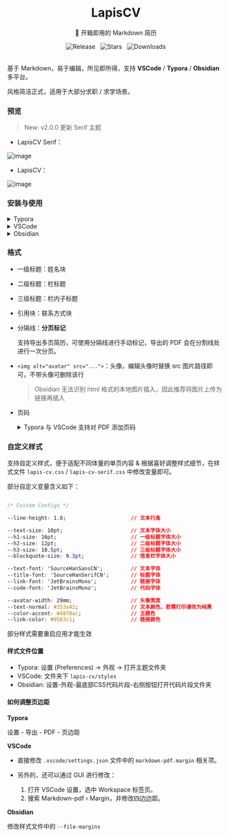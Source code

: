 <h1 align="center">
    LapisCV
</h1>
<p align="center">
    📃 开箱即用的 Markdown 简历
</p>
<div align="center">
    <img alt="Release" src="https://img.shields.io/github/v/release/BingyanStudio/LapisCV?style=flat-square&color=1694b6">
    &nbsp;
    <img alt="Stars" src="https://img.shields.io/github/stars/BingyanStudio/LapisCV?style=flat-square&color=2f86d2">
    &nbsp;
    <img alt="Downloads" src="https://img.shields.io/github/downloads/BingyanStudio/LapisCV/total?style=flat-square&color=5e76c3">  
</div><br>

基于 Markdown，易于编辑，所见即所得，支持 **VSCode** / **Typora** / **Obsidian** 多平台。

风格简洁正式，适用于大部分求职 / 求学场景。

### 预览

> New: v2.0.0 更新 Serif 主题

- LapisCV Serif：

![image](https://github.com/user-attachments/assets/df89302d-be47-4c2c-b9fc-f41d8c9ad3fb)

- LapisCV：

![image](https://github.com/user-attachments/assets/f6d3da7b-c324-4061-9801-70532f983ccd)



### 安装与使用

<details>

<summary>Typora</summary>

1. 下载 [Release](https://github.com/BingyanStudio/LapisCV/releases/latest)，设置 Lapis Cv 作为主题：

   1. 在 Typora 菜单中选择 偏好设置 (Preferences) -> 找到外观部分，点击“打开主题文件夹”按钮
   2. 将 lapis-cv.css 和 lapis-cv 文件夹复制到 Typora 的主题文件夹中
   3. 重启 Typora，然后从主题列表中选择 `Lapis Cv` / `Lapis Cv Serif`。

2. 打开模版文件 template.md 进行内容编辑

   <img width="1376" alt="screenshot" src="https://github.com/user-attachments/assets/ea6f7437-8f2b-4a13-b221-24ed3d5dae66" />

3. 文件 - 导出 - PDF 即可导出 PDF 文件，导出时需设置打印大小为 A4，页边距为自定义-15mm,15mm,13mm,13mm，如图所示

   <img width="832" alt="截屏2025-03-24 23 32 30" src="https://github.com/user-attachments/assets/fb084dde-3071-465e-b35c-237044ac3c3b" />
   
</details>

<details>

<summary>VSCode</summary>

1. 下载 [Release](https://github.com/BingyanStudio/LapisCV/releases/latest) 并解压。
2. 在 VSCode 中打开该文件夹，并安装插件 [Markdown PDF](https://marketplace.visualstudio.com/items?itemName=yzane.markdown-pdf)。
3. 打开模版文件 template.md 进行内容编辑，右上角点击 Open Preview 图标可进行实时预览。右键选择 Markdown PDF - Export (pdf) 即可导出 PDF 文件。

   <img width="1733" alt="截屏2025-03-24 22 20 58" src="https://github.com/user-attachments/assets/95e0644d-ec50-4442-b9ef-b09f4d5117fc" />


4. 切换主题：编辑 `.vscode/settings.json` 中 `"markdown.styles"` 最后一项，`lapis-cv.css`对应 LapisCV，`lapis-cv-serif.css` 对应 LapisCV Serif。

   <img width="626" alt="截屏2025-03-24 22 19 45" src="https://github.com/user-attachments/assets/73faf966-6fb9-4d40-a4a0-64ca143b660a" />

需要注意，VSCode 中安装的其他插件可能会影响预览显示效果，若预览效果与生成 PDF 中效果不一致，请检查是否有插件影响。

</details>

<details>

<summary>Obsidian</summary>

<br>

下载 [Release](https://github.com/BingyanStudio/LapisCV/releases/latest)，将 `lapis-cv-obsidian` 目录作为 Vault 在 Obsidian 打开，编辑 template 并导出 PDF 文件即可。

<img width="1650" alt="截屏2025-03-24 21 40 42" src="https://github.com/user-attachments/assets/a9e3ec75-d062-4144-9fc8-c95831e60e4f" />

在设置 - 外观 - css snippets 中切换主题

<img width="815" alt="截屏2025-03-24 21 41 32" src="https://github.com/user-attachments/assets/ac850412-0738-47c3-9983-d07b5993b7c7" />

</details>

### 格式

- 一级标题：姓名块
- 二级标题：栏标题
- 三级标题：栏内子标题
- 引用块：联系方式块
- 分隔线：**分页标记**

  支持导出多页简历，可使用分隔线进行手动标记，导出的 PDF 会在分割线处进行一次分页。

- `<img alt="avatar" src="...">`：头像，编辑头像时替换 src 图片路径即可，不带头像可删除该行

  > Obsidian 无法识别 html 格式的本地图片插入，因此推荐将图片上传为链接再插入

- 页码

  <details>

  <summary>Typora 与 VSCode 支持对 PDF 添加页码</summary>

  <br>

  Typora: 在设置 - 导出 - PDF - 页脚中设置页尾，例如 `${pageNo} / ${totalPages}`

  VSCode：在`.vscode/settings.json`中修改：

  ```
  "markdown-pdf.displayHeaderFooter": true,
  "markdown-pdf.headerTemplate": "<div></div>",
  "markdown-pdf.footerTemplate": "<div style=\"font-size: 9px; margin: 0 auto;\"> <span class='pageNumber'></span> / <span class='totalPages'></span></div>",
  ```
  
  </details>

### 自定义样式

支持自定义样式，便于适配不同体量的单页内容 & 根据喜好调整样式细节，在样式文件 `lapis-cv.css` / `lapis-cv-serif.css` 中修改变量即可。

部分自定义变量含义如下：

```css

/* Custom Configs */

--line-height: 1.8;                     // 文本行高

--text-size: 10pt;                      // 文本字体大小
--h1-size: 16pt;                        // 一级标题字体大小
--h2-size: 12pt;                        // 二级标题字体大小
--h3-size: 10.5pt;                      // 三级标题字体大小
--blockquote-size: 9.3pt;               // 信息栏字体大小

--text-font: 'SourceHanSansCN';         // 文本字体
--title-font: 'SourceHanSerifCN';       // 标题字体
--link-font: 'JetBrainsMono';           // 链接字体
--code-font: 'JetBrainsMono';           // 代码字体

--avatar-width: 29mm;                   // 头像宽度
--text-normal: #353a42;                 // 文本颜色，若需打印请改为纯黑
--color-accent: #4870ac;                // 主题色
--link-color: #0563c1;                  // 链接颜色

```

部分样式需要重启应用才能生效

#### 样式文件位置

- Typora: 设置 (Preferences) -> 外观 -> 打开主题文件夹
- VSCode: 文件夹下 `lapis-cv/styles`
- Obsidian: 设置-外观-最底部CSS代码片段-右侧按钮打开代码片段文件夹

#### 如何调整页边距

**Typora**

设置 - 导出 - PDF - 页边距

**VSCode**

- 直接修改 `.vscode/settings.json` 文件中的 `markdown-pdf.margin` 相关项。

- 另外的，还可以通过 GUI 进行修改：

  1. 打开 VSCode 设置，选中 Workspace 标签页。
  2. 搜索 Markdown-pdf › Margin，并修改四边边距。

**Obsidian**

修改样式文件中的 `--file-margins`
